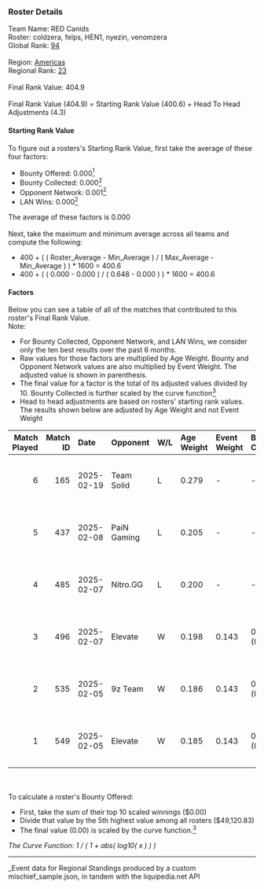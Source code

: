 ### Roster Details<br />
Team Name: RED Canids<br />
Roster: coldzera, felps, HEN1, nyezin, venomzera<br />
Global Rank: [94](../../standings_global_2025_07_07.md)<br />
<br />
Region: [Americas]( ../../standings_americas_2025_07_07.md)<br />
Regional Rank: [23]( ../../standings_americas_2025_07_07.md)<br />
<br />
Final Rank Value:  404.9<br />
<br />
Final Rank Value (404.9) = Starting Rank Value (400.6) + Head To Head Adjustments (4.3)<br />

#### Starting Rank Value<br />
To figure out a rosters's Starting Rank Value, first take the average of these four factors:<br />
- Bounty Offered: 0.000[<sup>1</sup>](#table2)
- Bounty Collected: 0.000[<sup>2</sup>](#table1)
- Opponent Network: 0.001[<sup>2</sup>](#table1)
- LAN Wins: 0.000[<sup>2</sup>](#table1)

The average of these factors is 0.000<br />
<br />
Next, take the maximum and minimum average across all teams and compute the following:<br />
- 400 + ( ( Roster_Average - Min_Average ) / ( Max_Average - Min_Average ) ) * 1600 = 400.6
- 400 + ( ( 0.000 - 0.000 ) / ( 0.648 - 0.000 ) ) * 1600 = 400.6


#### Factors<br />
Below you can see a table of all of the matches that contributed to this roster's Final Rank Value.<br />
Note:<br />

- For Bounty Collected, Opponent Network, and LAN Wins, we consider only the ten best results over the past 6 months.
- Raw values for those factors are multiplied by Age Weight. Bounty and Opponent Network values are also multiplied by Event Weight. The adjusted value is shown in parenthesis.
- The final value for a factor is the total of its adjusted values divided by 10. Bounty Collected is further scaled by the curve function[<sup>3</sup>](#curveFunction)
- Head to head adjustments are based on rosters' starting rank values. The results shown below are adjusted by Age Weight and not Event Weight
<span id="table1"></span><br />


| Match Played | Match ID | Date       | Opponent    | W/L | Age Weight | Event Weight | Bounty Collected | Opponent Network | LAN Wins  | H2H Adj. | Roster                                   |
| -: | -: | :- | :- | :- | :- | :- | :- | :- | :- | -: | :- |
|            6 |      165 | 2025-02-19 | Team Solid  | L   | 0.279      | -            | -                | -                | -         |    -1.37 | coldzera, felps, HEN1, nyezin, venomzera |
|            5 |      437 | 2025-02-08 | PaiN Gaming | L   | 0.205      | -            | -                | -                | -         |    -0.01 | coldzera, felps, HEN1, nyezin, venomzera |
|            4 |      485 | 2025-02-07 | Nitro.GG    | L   | 0.200      | -            | -                | -                | -         |    -3.22 | coldzera, felps, HEN1, nyezin, venomzera |
|            3 |      496 | 2025-02-07 | Elevate     | W   | 0.198      | 0.143        | 0.000 (0.000)    | 0.153 (0.004)    | 0 (0.000) |     3.09 | coldzera, felps, HEN1, nyezin, venomzera |
|            2 |      535 | 2025-02-05 | 9z Team     | W   | 0.186      | 0.143        | 0.000 (0.000)    | 0.073 (0.002)    | 0 (0.000) |     2.92 | coldzera, felps, HEN1, nyezin, venomzera |
|            1 |      549 | 2025-02-05 | Elevate     | W   | 0.185      | 0.143        | 0.000 (0.000)    | 0.153 (0.004)    | 0 (0.000) |     2.90 | coldzera, felps, HEN1, nyezin, venomzera |

<br />
<span id="table2"></span><br />
To calculate a roster's Bounty Offered:<br />

- First, take the sum of their top 10 scaled winnings ($0.00)
- Divide that value by the 5th highest value among all rosters ($49,120.83)
- The final value (0.00) is scaled by the curve function.[<sup>3</sup>](#curveFunction)

<span id="curveFunction"></span>_The Curve Function: 1 / ( 1 + abs( log10( x ) ) )_<br />

---
_Event data for Regional Standings produced by a custom mischief_sample.json, in tandem with the liquipedia.net API<br />
